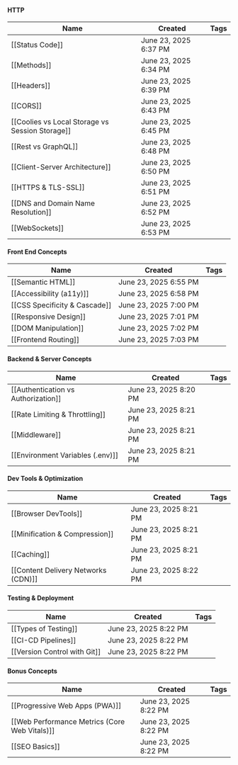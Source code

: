 #### HTTP

|Name|Created|Tags|
|---|---|---|
|[[Status Code]]|June 23, 2025 6:37 PM||
|[[Methods]]|June 23, 2025 6:34 PM||
|[[Headers]]|June 23, 2025 6:39 PM||
|[[CORS]]|June 23, 2025 6:43 PM||
|[[Coolies vs Local Storage vs Session Storage]]|June 23, 2025 6:45 PM||
|[[Rest vs GraphQL]]|June 23, 2025 6:48 PM||
|[[Client-Server Architecture]]|June 23, 2025 6:50 PM||
|[[HTTPS & TLS-SSL]]|June 23, 2025 6:51 PM||
|[[DNS and Domain Name Resolution]]|June 23, 2025 6:52 PM||
|[[WebSockets]]|June 23, 2025 6:53 PM||

  
  

#### Front End Concepts

|Name|Created|Tags|
|---|---|---|
|[[Semantic HTML]]|June 23, 2025 6:55 PM||
|[[Accessibility (a11y)]]|June 23, 2025 6:58 PM||
|[[CSS Specificity & Cascade]]|June 23, 2025 7:00 PM||
|[[Responsive Design]]|June 23, 2025 7:01 PM||
|[[DOM Manipulation]]|June 23, 2025 7:02 PM||
|[[Frontend Routing]]|June 23, 2025 7:03 PM||

  
  

#### Backend & Server Concepts

|Name|Created|Tags|
|---|---|---|
|[[Authentication vs Authorization]]|June 23, 2025 8:20 PM||
|[[Rate Limiting & Throttling]]|June 23, 2025 8:21 PM||
|[[Middleware]]|June 23, 2025 8:21 PM||
|[[Environment Variables (.env)]]|June 23, 2025 8:21 PM||

  
  

  

#### Dev Tools & Optimization

|Name|Created|Tags|
|---|---|---|
|[[Browser DevTools]]|June 23, 2025 8:21 PM||
|[[Minification & Compression]]|June 23, 2025 8:21 PM||
|[[Caching]]|June 23, 2025 8:21 PM||
|[[Content Delivery Networks (CDN)]]|June 23, 2025 8:22 PM||

  
  

#### Testing & Deployment

|Name|Created|Tags|
|---|---|---|
|[[Types of Testing]]|June 23, 2025 8:22 PM||
|[[CI-CD Pipelines]]|June 23, 2025 8:22 PM||
|[[Version Control with Git]]|June 23, 2025 8:22 PM||

  
  

#### Bonus Concepts

|Name|Created|Tags|
|---|---|---|
|[[Progressive Web Apps (PWA)]]|June 23, 2025 8:22 PM||
|[[Web Performance Metrics (Core Web Vitals)]]|June 23, 2025 8:22 PM||
|[[SEO Basics]]|June 23, 2025 8:22 PM||
